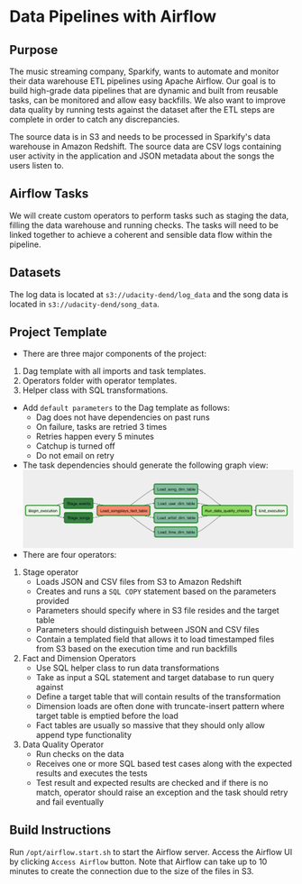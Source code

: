# Data Pipelines with Airflow

## Purpose

The music streaming company, Sparkify, wants to automate and monitor their data warehouse ETL pipelines using Apache Airflow. Our goal is to build high-grade data pipelines that are dynamic and built from reusable tasks, can be monitored and allow easy backfills. We also want to improve data quality by running tests against the dataset after the ETL steps are complete in order to catch any discrepancies.

The source data is in S3 and needs to be processed in Sparkify's data warehouse in Amazon Redshift. The source data are CSV logs containing user activity in the application and JSON metadata about the songs the users listen to. 

## Airflow Tasks

We will create custom operators to perform tasks such as staging the data, filling the data warehouse and running checks. The tasks will need to be linked together to achieve a coherent and sensible data flow within the pipeline. 

## Datasets

The log data is located at `s3://udacity-dend/log_data` and the song data is located in `s3://udacity-dend/song_data`.

## Project Template

- There are three major components of the project:
1. Dag template with all imports and task templates.
2. Operators folder with operator templates.
3. Helper class with SQL transformations.
- Add `default parameters` to the Dag template as follows:
    * Dag does not have dependencies on past runs
    * On failure, tasks are retried 3 times
    * Retries happen every 5 minutes
    * Catchup is turned off
    * Do not email on retry
- The task dependencies should generate the following graph view:
![Fig 1: Dag with correct task dependencies](dag.png)
- There are four operators:
1. Stage operator 
    * Loads JSON and CSV files from S3 to Amazon Redshift
    * Creates and runs a `SQL COPY` statement based on the parameters provided
    * Parameters should specify where in S3 file resides and the target table
    * Parameters should distinguish between JSON and CSV files
    * Contain a templated field that allows it to load timestamped files from S3 based on the execution time and run backfills
2. Fact and Dimension Operators
    * Use SQL helper class to run data transformations
    * Take as input a SQL statement and target database to run query against
    * Define a target table that will contain results of the transformation
    * Dimension loads are often done with truncate-insert pattern where target table is emptied before the load
    * Fact tables are usually so massive that they should only allow append type functionality
3. Data Quality Operator
    * Run checks on the data
    * Receives one or more SQL based test cases along with the expected results and executes the tests
    * Test result and expected results are checked and if there is no match, operator should raise an exception and the task should retry and fail eventually

## Build Instructions

Run `/opt/airflow.start.sh` to start the Airflow server. Access the Airflow UI by clicking `Access Airflow` button. Note that Airflow can take up to 10 minutes to create the connection due to the size of the files in S3. 


